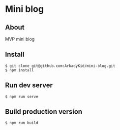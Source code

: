 # Mini blog

## About

MVP mini blog

## Install

````
$ git clone git@github.com:ArkadyKid/mini-blog.git
$ npm install
````

## Run dev server

````
$ npm run serve
````

## Build production version

````
$ npm run build
````
